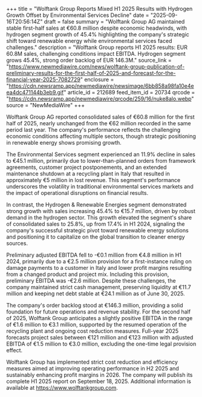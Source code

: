 +++
title = "Wolftank Group Reports Mixed H1 2025 Results with Hydrogen Growth Offset by Environmental Services Decline"
date = "2025-09-16T20:56:14Z"
draft = false
summary = "Wolftank Group AG maintained stable first-half sales at €60.8 million despite economic headwinds, with hydrogen segment growth of 45.4% highlighting the company's strategic shift toward renewable energy while environmental services faced challenges."
description = "Wolftank Group reports H1 2025 results: EUR 60.8M sales, challenging conditions impact EBITDA. Hydrogen segment grows 45.4%, strong order backlog of EUR 146.3M."
source_link = "https://www.newmediawire.com/news/wolftank-group-publication-of-preliminary-results-for-the-first-half-of-2025-and-forecast-for-the-financial-year-2025-7082729"
enclosure = "https://cdn.newsramp.app/newmediawire/newsimage/6bb858a98fa10e4eea4dc471144b3eb9.gif"
article_id = 212689
feed_item_id = 20734
qrcode = "https://cdn.newsramp.app/newmediawire/qrcode/259/16/nuke8alo.webp"
source = "NewMediaWire"
+++

<p>Wolftank Group AG reported consolidated sales of €60.8 million for the first half of 2025, nearly unchanged from the €62 million recorded in the same period last year. The company's performance reflects the challenging economic conditions affecting multiple sectors, though strategic positioning in renewable energy shows promising growth.</p><p>The Environmental Services segment experienced an 11.9% decline in sales to €45.1 million, primarily due to lower-than-planned orders from framework agreements, customer project postponements, and an extended maintenance shutdown at a recycling plant in Italy that resulted in approximately €5 million in lost revenue. This segment's performance underscores the volatility in traditional environmental services markets and the impact of operational disruptions on financial results.</p><p>In contrast, the Hydrogen & Renewable Energies segment demonstrated strong growth with sales increasing 45.4% to €15.7 million, driven by robust demand in the hydrogen sector. This growth elevated the segment's share of consolidated sales to 25.8%, up from 17.4% in H1 2024, signaling the company's successful strategic pivot toward renewable energy solutions and positioning it to capitalize on the global transition to cleaner energy sources.</p><p>Preliminary adjusted EBITDA fell to -€0.1 million from €4.8 million in H1 2024, primarily due to a €2.5 million provision for a first-instance ruling on damage payments to a customer in Italy and lower profit margins resulting from a changed product and project mix. Including this provision, preliminary EBITDA was -€2.6 million. Despite these challenges, the company maintained strict cash management, preserving liquidity at €11.7 million and keeping net debt stable at €24.1 million as of June 30, 2025.</p><p>The company's order backlog stood at €146.3 million, providing a solid foundation for future operations and revenue stability. For the second half of 2025, Wolftank Group anticipates a slightly positive EBITDA in the range of €1.6 million to €3.1 million, supported by the resumed operation of the recycling plant and ongoing cost reduction measures. Full-year 2025 forecasts project sales between €121 million and €123 million with adjusted EBITDA of €1.5 million to €3.0 million, excluding the one-time legal provision effect.</p><p>Wolftank Group has implemented strict cost reduction and efficiency measures aimed at improving operating performance in H2 2025 and sustainably enhancing profit margins in 2026. The company will publish its complete H1 2025 report on September 18, 2025. Additional information is available at <a href="https://www.wolftankgroup.com" rel="nofollow" target="_blank">https://www.wolftankgroup.com</a>.</p>